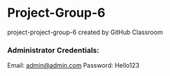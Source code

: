 # Project-Group-6
project-project-group-6 created by GitHub Classroom

### Administrator Credentials:
Email: admin@admin.com
Password: Hello123

